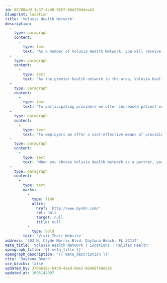```yaml
---
id: 62708ad9-1c37-4c48-9557-66d259ddeab2
blueprint: location
title: 'Volusia Health Network'
description:
  -
    type: paragraph
    content:
      -
        type: text
        text: 'As a member of Volusia Health Network, you will receive quick claims processing, caring customer service and the benefit of our years of expertise.'
  -
    type: paragraph
    content:
      -
        type: text
        text: 'As the premier health network in the area, Volusia Health Network offers to its members access to a large provider network, including the best facilities with the most talented physicians and staff. Our providers must adhere to rigorous credentialing standards in order to participate in our network, assuring you the highest level of care.'
  -
    type: paragraph
    content:
      -
        type: text
        text: 'To participating providers we offer increased patient volumes from a large and diverse group of payers, and the benefit of our long-standing relationship with some of the largest employers in the community.'
  -
    type: paragraph
    content:
      -
        type: text
        text: 'To employers we offer a cost-effective means of providing excellent medical benefits to your employees. By offering our unique combination of high quality network and value added services, Volusia Health Network can deliver the highest value to its partners and members.'
  -
    type: paragraph
    content:
      -
        type: text
        text: 'When you choose Volusia Health Network as a partner, you can rest assured that you will receive responsive claims service, caring customer service and a staff with an average of 17 years of experience serving Volusia County and surrounding community.'
  -
    type: paragraph
    content:
      -
        type: text
        marks:
          -
            type: link
            attrs:
              href: 'http://www.myvhn.com/'
              rel: null
              target: null
              title: null
          -
            type: bold
        text: 'Visit Their Website'
address: '303 N. Clyde Morris Blvd. Daytona Beach, FL 32114'
meta_title: 'Volusia Health Network | Locations | Halifax Health'
opengraph_title: '{{ meta_title }}'
opengraph_description: '{{ meta_description }}'
city: 'Daytona Beach'
use_blocks: false
updated_by: 370ab10c-b4c0-4aad-88e3-96966f89e595
updated_at: 1695142097
---
```

